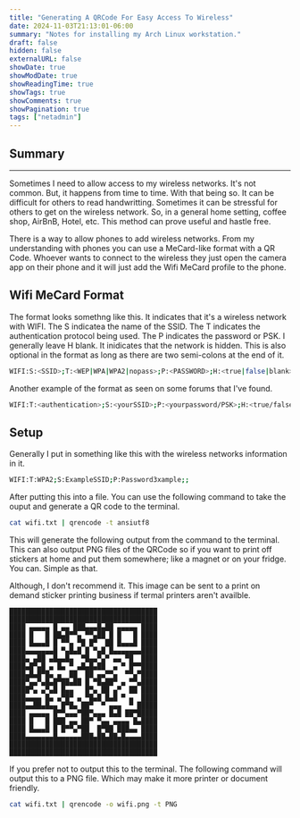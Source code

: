 ```yaml
---
title: "Generating A QRCode For Easy Access To Wireless"
date: 2024-11-03T21:13:01-06:00
summary: "Notes for installing my Arch Linux workstation."
draft: false
hidden: false
externalURL: false
showDate: true
showModDate: true
showReadingTime: true
showTags: true
showComments: true
showPagination: true
tags: ["netadmin"]
---
```


## Summary
---

Sometimes I need to allow access to my wireless networks. It's not common. But,
it happens from time to time. With that being so. It can be difficult for others
to read handwritting. Sometimes it can be stressful for others to get on the
wireless network. So, in a general home setting, coffee shop, AirBnB, Hotel,
etc. This method can prove useful and hastle free.

There is a way to allow phones to add wireless networks. From my understanding 
with phones you can use a MeCard-like format with a QR Code. Whoever wants to
connect to the wireless they just open the camera app on their phone and it will
just add the Wifi MeCard profile to the phone.
 
## Wifi MeCard Format

The format looks somethng like this. It indicates that it's a wireless
network with WIFI. The S indicatea the name of the SSID. The T indicates the
authentication protocol being used. The P indicates the password or PSK. I
generally leave H blank. It inidicates that the network is hidden. This is also
optional in the format as long as there are two semi-colons at the end of it.

```sh
WIFI:S:<SSID>;T:<WEP|WPA|WPA2|nopass>;P:<PASSWORD>;H:<true|false|blank>;;
```

Another example of the format as seen on some forums that I've found.

```sh
WIFI:T:<authentication>;S:<yourSSID>;P:<yourpassword/PSK>;H:<true/false>;
```

## Setup

Generally I put in something like this with the wireless networks information
in it.

```sh
WIFI:T:WPA2;S:ExampleSSID;P:Password3xample;;
```

After putting this into a file. You can use the following command to take the
ouput and generate a QR code to the terminal.

```sh
cat wifi.txt | qrencode -t ansiutf8
```

This will generate the following output from the command to the terminal. This
can also output PNG files of the QRCode so if you want to print off stickers at
home and put them somewhere; like a magnet or on your fridge. You can. Simple as
that.

Although, I don't recommend it. This image can be sent to a print on demand
sticker printing business if termal printers aren't availble.

```qrcode
█████████████████████████████████████
█████████████████████████████████████
████ ▄▄▄▄▄ █ ▄▄ ███▄▄▄█▄██ ▄▄▄▄▄ ████
████ █   █ ██▄█▀▀▄ ▀▀▄██ █ █   █ ████
████ █▄▄▄█ █ ▀▀▄ ▀█ █▀  ██ █▄▄▄█ ████
████▄▄▄▄▄▄▄█ ▀▄█▄█ █ ▀▄█ █▄▄▄▄▄▄▄████
████▄ ▄██ ▄█▄▄█▄  ▀█▄▄▀▄▀ ▄▄ ▀█  ████
████▄█▀▄█ ▄ █▄ ▀ ▄█▄█▄██  ▄ ▀ █▀▀████
████▄█▄█▀█▄ ▄  ██  ██ ▄▄▀▀▄  ▀▀▄▀████
████▀▄▄▀▄█▄█▀██▄██ █ ▀█▄██▀ ▄ ▀▀▄████
█████▀▄ ▄▀▄█ █▄▄   █▀▄ ██ ▄▀  ██ ████
████▄▄▄▄ █▄ ▄▀█▀ ▄ ▀█▄█ █▄█ ▀ ▄  ████
████▄▄██▄█▄▄ █▀█▄ ██▀  ▀ ▄▄▄  ▀ █████
████ ▄▄▄▄▄ █▀▀▄▄▄▀██▀▄▄▄ █▄█ ██▀█████
████ █   █ ███ ▄▄ ██▀ ▀▄▄ ▄▄▄▄ █▄████
████ █▄▄▄█ █ █▀▀▄▀██  █▀██ ███▄▄ ████
████▄▄▄▄▄▄▄█▄▄▄▄▄▄███▄██▄██▄█▄▄▄▄████
█████████████████████████████████████
█████████████████████████████████████
```

If you prefer not to output this to the terminal. The following command will
output this to a PNG file. Which may make it more printer or document friendly.

```sh
cat wifi.txt | qrencode -o wifi.png -t PNG
```


